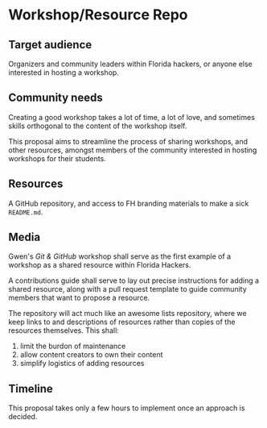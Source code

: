 # Workshop/Resource Repo

## Target audience

Organizers and community leaders within Florida hackers, or anyone else interested in hosting a workshop.

## Community needs

Creating a good workshop takes a lot of time, a lot of love, and sometimes skills orthogonal to the content of the workshop itself.

This proposal aims to streamline the process of sharing workshops, and other resources, amongst members of the community interested in hosting workshops for their students.

## Resources

A GitHub repository, and access to FH branding materials to make a sick `README.md`.

## Media

Gwen's _Git & GitHub_ workshop shall serve as the first example of a workshop as a shared resource within Florida Hackers.

A contributions guide shall serve to lay out precise instructions for adding a shared resource, along with a pull request template to guide community members that want to propose a resource.

The repository will act much like an awesome lists repository, where we keep links to and descriptions of resources rather than copies of the resources themselves. This shall:

1. limit the burdon of maintenance
1. allow content creators to own their content
1. simplify logistics of adding resources

## Timeline

This proposal takes only a few hours to implement once an approach is decided.

